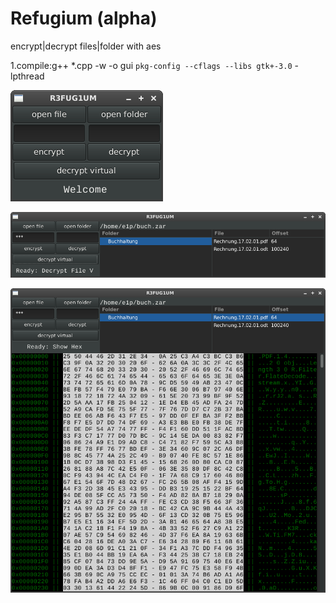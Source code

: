 # Refugium (alpha)

encrypt|decrypt files|folder with aes

1.compile:g++ *.cpp -w -o gui `pkg-config --cflags --libs gtk+-3.0` -lpthread


![alt tag](https://github.com/bitspalter/Refugium/blob/master/Refugium1.png "Refugium1")

![alt tag](https://github.com/bitspalter/Refugium/blob/master/Refugium2.png "Refugium2")

![alt tag](https://github.com/bitspalter/Refugium/blob/master/Refugium3.png "Refugium3")

